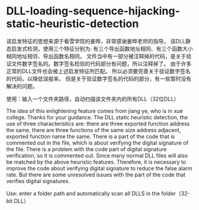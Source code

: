 # DLL-loading-sequence-hijacking-static-heuristic-detection
该启发特征的思想来源于看雪学院的姜晔，非常感谢姜晔老师的指导。
该DLL静态启发式检测，使用三个特征分别为: 有三个导出函数地址相同、有三个函数大小相同地址相邻、导出函数名相同。
文件当中有一部分被注释掉的代码，是关于验证文件数字签名的。数字签名检验的代码部分有问题，所以注释掉了。
由于许多正常的DLL文件也会被上述启发特征所匹配。
所以必须要完善关于验证数字签名的代码，以降低误报率。
但是关于验证数字签名的代码的部分，有一些暂时没有解决的问题。


使用：输入一个文件夹路径，自动扫描该文件夹内的所有DLL（32位DLL）

The idea of this enlightening feature comes from jiang ye, who is in xue college. Thanks for your guidance.
The DLL static heuristic detection, the use of three characteristics are: there are three exported function address the same, there are three functions of the same size address adjacent, exported function name the same.
There is a part of the code that is commented out in the file, which is about verifying the digital signature of the file. There is a problem with the code part of digital signature verification, so it is commented out.
Since many normal DLL files will also be matched by the above heuristic features.
Therefore, it is necessary to improve the code about verifying digital signature to reduce the false alarm rate.
But there are some unresolved issues with the part of the code that verifies digital signatures.


Use: enter a folder path and automatically scan all DLLS in the folder（32-bit DLL）
